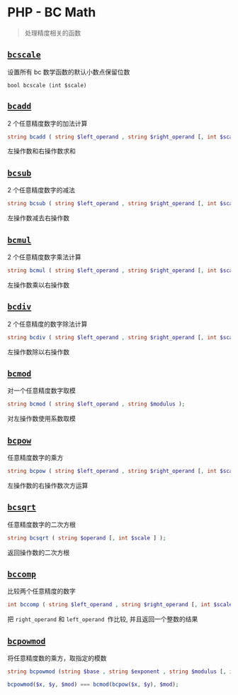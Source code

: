 # PHP - BC Math

> 处理精度相关的函数

## [`bcscale`](https://secure.php.net/manual/zh/function.bcscale.php)

设置所有 bc 数学函数的默认小数点保留位数

```
bool bcscale (int $scale)
```

## [`bcadd`](https://secure.php.net/manual/zh/function.bcadd.php)

2 个任意精度数字的加法计算

```php
string bcadd ( string $left_operand , string $right_operand [, int $scale ] );
```

左操作数和右操作数求和

## [`bcsub`](https://secure.php.net/manual/zh/function.bcsub.php)

2 个任意精度数字的减法

```php
string bcsub ( string $left_operand , string $right_operand [, int $scale = int ] );
```

左操作数减去右操作数

## [`bcmul`](https://secure.php.net/manual/zh/function.bcmul.php)

2 个任意精度数字乘法计算

```php
string bcmul ( string $left_operand , string $right_operand [, int $scale = int ] );
```

左操作数乘以右操作数

## [`bcdiv`](https://secure.php.net/manual/zh/function.bcdiv.php)

2 个任意精度的数字除法计算

```php
string bcdiv ( string $left_operand , string $right_operand [, int $scale = int ] );
```

左操作数除以右操作数

## [`bcmod`](https://secure.php.net/manual/zh/function.bcmod.php)

对一个任意精度数字取模

```php
string bcmod ( string $left_operand , string $modulus );
```

对左操作数使用系数取模

## [`bcpow`](https://secure.php.net/manual/zh/function.bcpow.php)

任意精度数字的乘方

```php
string bcpow ( string $left_operand , string $right_operand [, int $scale ] );
```

左操作数的右操作数次方运算

## [`bcsqrt`](https://secure.php.net/manual/zh/function.bcsqrt.php)

任意精度数字的二次方根

```php
string bcsqrt ( string $operand [, int $scale ] );
```

返回操作数的二次方根

## [`bccomp`](https://secure.php.net/manual/zh/function.bccomp.php)

比较两个任意精度的数字

```php
int bccomp ( string $left_operand , string $right_operand [, int $scale = int ] );
```

把 `right_operand` 和 `left_operand `作比较, 并且返回一个整数的结果

## [`bcpowmod`](http://php.net/manual/zh/function.bcpowmod.php)

将任意精度数的乘方，取指定的模数

```php
string bcpowmod (string $base , string $exponent , string $modulus [, int $scale = 0]);

bcpowmod($x, $y, $mod) === bcmod(bcpow($x, $y), $mod);
```
